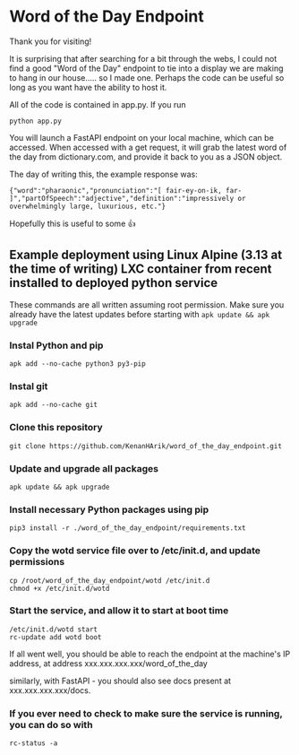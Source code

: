 # Word of the Day Endpoint

Thank you for visiting!

It is surprising that after searching for a bit through the webs, I could not find a good "Word of the Day" endpoint to tie into a display we are making to hang in our house..... so I made one. Perhaps the code can be useful so long as you want have the ability to host it.

All of the code is contained in app.py. If you run

```
python app.py
```

You will launch a FastAPI endpoint on your local machine, which can be accessed. When accessed with a get request, it will grab the latest word of the day from dictionary.com, and provide it back to you as a JSON object.

The day of writing this, the example response was:


```
{"word":"pharaonic","pronunciation":"[ fair-ey-on-ik, far-  ]","partOfSpeech":"adjective","definition":"impressively or overwhelmingly large, luxurious, etc."}
```

Hopefully this is useful to some 👍


## Example deployment using Linux Alpine (3.13 at the time of writing) LXC container from recent installed to deployed python service

These commands are all written assuming root permission. Make sure you already have the latest updates before starting with `apk update && apk upgrade`

### Instal Python and pip

```
apk add --no-cache python3 py3-pip
```

### Instal git

```
apk add --no-cache git
```

### Clone this repository

```
git clone https://github.com/KenanHArik/word_of_the_day_endpoint.git
```

### Update and upgrade all packages

```
apk update && apk upgrade
```

### Install necessary Python packages using pip

```
pip3 install -r ./word_of_the_day_endpoint/requirements.txt
```

### Copy the wotd service file over to /etc/init.d, and update permissions

```
cp /root/word_of_the_day_endpoint/wotd /etc/init.d
chmod +x /etc/init.d/wotd
```

### Start the service, and allow it to start at boot time

```
/etc/init.d/wotd start
rc-update add wotd boot
```

If all went well, you should be able to reach the endpoint at the machine's IP address, at address xxx.xxx.xxx.xxx/word_of_the_day

similarly, with FastAPI - you should also see docs present at xxx.xxx.xxx.xxx/docs.

### If you ever need to check to make sure the service is running, you can do so with

```
rc-status -a
```
